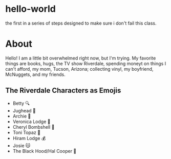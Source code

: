 # hello-world
the first in a series of steps designed to make sure i don't fail this class.

# **About**

Hello! I am a little bit overwhelmed right now, but I'm trying. My favorite things are books, hugs, the TV show Riverdale, spending moneyt on things I can't afford, my mom, Tucson, Arizona; collecting vinyl, my boyfriend, McNuggets, and my friends.

## **The Riverdale Characters as Emojis**
* Betty :mag:
* Jughead :crown:
* Archie :dog:
* Veronica Lodge :lipstick:
* Cheryl Bombshell :cherries:
* Toni Topaz :snake:
* Hiram Lodge :moneybag:
* Josie :kissing_cat:
* The Black Hood/Hal Cooper :gun:
